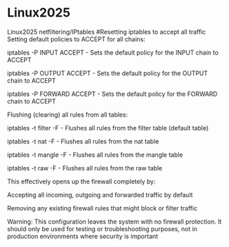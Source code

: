 # Linux2025
Linux2025
netfiltering/IPtables
#Resetting iptables to accept all traffic
Setting default policies to ACCEPT for all chains:

iptables -P INPUT ACCEPT - Sets the default policy for the INPUT chain to ACCEPT

iptables -P OUTPUT ACCEPT - Sets the default policy for the OUTPUT chain to ACCEPT

iptables -P FORWARD ACCEPT - Sets the default policy for the FORWARD chain to ACCEPT

Flushing (clearing) all rules from all tables:

iptables -t filter -F - Flushes all rules from the filter table (default table)

iptables -t nat -F - Flushes all rules from the nat table

iptables -t mangle -F - Flushes all rules from the mangle table

iptables -t raw -F - Flushes all rules from the raw table

This effectively opens up the firewall completely by:

Accepting all incoming, outgoing and forwarded traffic by default

Removing any existing firewall rules that might block or filter traffic

Warning: This configuration leaves the system with no firewall protection. It should only be used for testing or troubleshooting purposes, not in production environments where security is important
